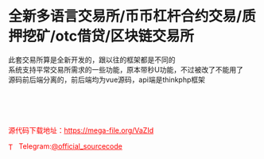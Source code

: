 # 全新多语言交易所/币币杠杆合约交易/质押挖矿/otc借贷/区块链交易所

此套交易所算是全新开发的，跟以往的框架都是不同的<br>系统支持平常交易所需求的一些功能，原本带秒U功能，不过被改了不能用了<br>源码前后端分离的，前后端均为vue源码，api端是thinkphp框架<br><br><br><br><br>


<p style="color: red;">源代码下载地址：<a href="https://mega-file.org/VaZId" style="color: red;">https://mega-file.org/VaZId</a></p><p style="color: red;"><img src="https://cdn-icons-png.flaticon.com/512/2111/2111646.png" alt="Telegram Icon" style="width: 16px; vertical-align: middle; margin-right: 5px;">Telegram:<a href="https://t.me/official_sourcecode" style="color: red;">@official_sourcecode</a></p>